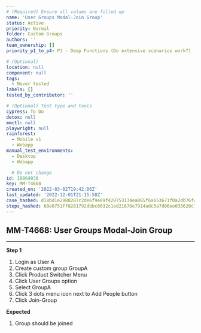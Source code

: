 ```yaml
---
# (Required) Ensure all values are filled up
name: 'User Groups Modal-Join Group'
status: Active
priority: Normal
folder: Custom Groups
authors: ''
team_ownership: []
priority_p1_to_p4: P3 - Deep Functions (Do extensive scenarios work?)

# (Optional)
location: null
component: null
tags:
  - Never tested
labels: []
tested_by_contributor: ''

# (Optional) Test type and tools
cypress: To Do
detox: null
mmctl: null
playwright: null
rainforest:
  - Mobile v1
  - Webapp
manual_test_environments:
  - Desktop
  - Webapp

  # Do not change
id: 18864938
key: MM-T4668
created_on: '2022-03-02T19:42:06Z'
last_updated: '2022-12-01T21:15:58Z'
case_hashed: d18bd1e2988287c2de6f9e89f420753134ea065f6a653671f0a2db76fcd52f5ee456590bf292084b21f5f2f941fd26b1
steps_hashed: 68e0751ff8281792dbbc6632c1ed21670e7914adc5a7d06ee033620c762e5698e8a42ae2c40866b2b8eccf065f5131ac
---
```


<!-- (Auto-generated) Based on frontmatter's "key" and "name" -->

## MM-T4668: User Groups Modal-Join Group

---

**Step 1**

1. Login as User A
2. Create custom group GroupA
3. Click Product Switcher Menu
4. Click User Groups option
5. Select GroupA
6. Click 3 dots menu icon next to Add People button
7. Click Join-Group

**Expected**

1. Group should be joined
